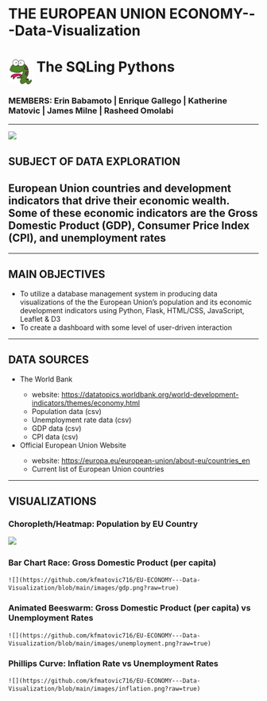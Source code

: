 # THE EUROPEAN UNION ECONOMY---Data-Visualization

<p><h1><img src="images/happy_python.png" width=50 height=50 align="middle"/><strong> The SQLing Pythons</strong><br><h3><emp> MEMBERS:  Erin Babamoto  |  Enrique Gallego  |  Katherine Matovic  |  James Milne | Rasheed Omolabi </emp></h3></h1></p>
<hr>

![](https://github.com/kfmatovic716/SQLING-PYTHONS---Data-Visualization-Project/blob/main/images/euros.jpeg?raw=true)


## SUBJECT OF DATA EXPLORATION
## European Union countries and development indicators that drive their economic wealth. Some of these economic indicators are the Gross Domestic Product (GDP), Consumer Price Index (CPI), and unemployment rates
<hr>

## MAIN OBJECTIVES
<ul>
    <li>To utilize a database management system in producing data visualizations of the the European Union’s population and its economic development indicators using Python, Flask, HTML/CSS, JavaScript, Leaflet & D3</li>
    <li>To create a dashboard with some level of user-driven interaction</li>
</ul>
<hr>

## DATA SOURCES
<ul>
    <li>The World Bank</li>
        <ul>
            <li>website: <a href="https://datatopics.worldbank.org/world-development-indicators/themes/economy.html" >https://datatopics.worldbank.org/world-development-indicators/themes/economy.html</a></li>
            <li>Population data (csv)</li>
            <li>Unemployment rate data (csv)</li>
            <li>GDP data (csv)</li>
            <li>CPI data (csv)</li>
        </ul>
    <li>Official European Union Website</li>
    <ul>
        <li>website: <a href="https://europa.eu/european-union/about-eu/countries_en">https://europa.eu/european-union/about-eu/countries_en</a></li> 
        <li>Current list of European Union countries</li>      
    </ul>
</ul> 
<hr>

## VISUALIZATIONS

### Choropleth/Heatmap: Population by EU Country
![](https://github.com/kfmatovic716/EU-ECONOMY---Data-Visualization/blob/main/images/population.png?raw=true)

### Bar Chart Race: Gross Domestic Product (per capita)
    ![](https://github.com/kfmatovic716/EU-ECONOMY---Data-Visualization/blob/main/images/gdp.png?raw=true)

### Animated Beeswarm: Gross Domestic Product (per capita) vs Unemployment Rates
    ![](https://github.com/kfmatovic716/EU-ECONOMY---Data-Visualization/blob/main/images/unemployment.png?raw=true)

### Phillips Curve: Inflation Rate vs Unemployment Rates
    ![](https://github.com/kfmatovic716/EU-ECONOMY---Data-Visualization/blob/main/images/inflation.png?raw=true)
   


